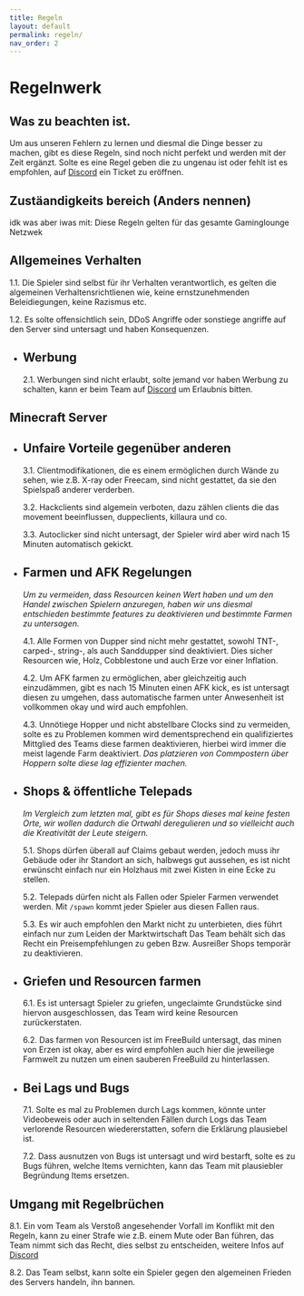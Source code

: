 ```yaml
---
title: Regeln
layout: default
permalink: regeln/
nav_order: 2
---
```


# Regelnwerk

## Was zu beachten ist.

Um aus unseren Fehlern zu lernen und diesmal die Dinge besser zu machen,
gibt es diese Regeln, sind noch nicht perfekt und werden mit der Zeit ergänzt.
Solte es eine Regel geben die zu ungenau ist oder fehlt ist es empfohlen,
auf [Discord](https://discord.gaminglounge.me) ein Ticket zu eröffnen.

## Zustäandigkeits bereich (Anders nennen)

idk was aber iwas mit: Diese Regeln gelten für das gesamte Gaminglounge Netzwek

## Allgemeines Verhalten

  1.1.  Die Spieler sind selbst für ihr Verhalten verantwortlich, es gelten die algemeinen
        Verhaltensrichtlienen wie, keine ernstzunehmenden Beleidiegungen, keine Razismus etc.

  1.2.  Es solte offensichtlich sein, DDoS Angriffe oder sonstiege angriffe auf den Server
        sind untersagt und haben Konsequenzen.
        
- ## Werbung<br>

  2.1.  Werbungen sind nicht erlaubt, solte jemand vor haben Werbung zu schalten,
        kann er beim Team auf [Discord](https://discord.gaminglounge.me) um Erlaubnis bitten.

## Minecraft Server

- ## Unfaire Vorteile gegenüber anderen

  3.1.  Clientmodifikationen, die es einem ermöglichen durch Wände zu sehen, wie z.B. X-ray oder Freecam,
        sind nicht gestattet, da sie den Spielspaß anderer verderben.

  3.2.  Hackclients sind algemein verboten, dazu zählen clients die das movement beeinflussen, duppeclients,
        killaura und co.

  3.3.  Autoclicker sind nicht untersagt, der Spieler wird aber wird nach 15 Minuten automatisch gekickt.

- ## Farmen und AFK Regelungen


  *Um zu vermeiden, dass Resourcen keinen Wert haben und um den Handel zwischen Spielern anzuregen,
  haben wir uns diesmal entschieden bestimmte features zu deaktivieren und bestimmte Farmen zu untersagen.*
  

  4.1.  Alle Formen von Dupper sind nicht mehr gestattet, sowohl TNT-, carped-, string-, als auch Sanddupper sind deaktiviert.
        Dies sicher Resourcen wie, Holz, Cobblestone und auch Erze vor einer Inflation.

  4.2.  Um AFK farmen zu ermöglichen, aber gleichzeitig auch einzudämmen, gibt es nach 15 Minuten einen AFK kick, es ist untersagt
        diesen zu umgehen, dass automatische farmen unter Anwesenheit ist vollkommen okay und wird auch empfohlen.
  
  4.3.  Unnötiege Hopper und nicht abstellbare Clocks sind zu vermeiden, solte es zu Problemen kommen wird dementsprechend ein
        qualifiziertes Mittglied des Teams diese farmen deaktivieren, hierbei wird immer die meist lagende Farm deaktiviert.
        *Das platzieren von Commpostern über Hoppern solte diese lag effizienter machen.*

- ## Shops & öffentliche Telepads

  *Im Vergleich zum letzten mal, gibt es für Shops dieses mal keine festen Orte, wir wollen dadurch die Ortwahl deregulieren
  und so vielleicht auch die Kreativität der Leute steigern.*

  5.1.  Shops dürfen überall auf Claims gebaut werden, jedoch muss ihr Gebäude oder ihr Standort an sich,
        halbwegs gut aussehen, es ist nicht erwünscht einfach nur ein Holzhaus mit zwei Kisten in eine Ecke zu stellen.

  5.2.  Telepads dürfen nicht als Fallen oder Spieler Farmen verwendet werden.
        Mit ``/spawn`` kommt jeder Spieler aus diesen Fallen raus.

  5.3.  Es wir auch empfohlen den Markt nicht zu unterbieten, dies führt einfach nur zum Leiden der Marktwirtschaft
        Das Team behält sich das Recht ein Preisempfehlungen zu geben Bzw. Ausreißer Shops temporär zu deaktivieren.

- ## Griefen und Resourcen farmen

  6.1.  Es ist untersagt Spieler zu griefen, ungeclaimte Grundstücke sind hiervon ausgeschlossen,
        das Team wird keine Resourcen zurückerstaten.

  6.2.  Das farmen von Resourcen ist im FreeBuild untersagt, das minen von Erzen ist okay, aber es wird empfohlen auch hier
        die jeweiliege Farmwelt zu nutzen um einen sauberen FreeBuild zu hinterlassen.

- ## Bei Lags und Bugs

  7.1.  Solte es mal zu Problemen durch Lags kommen, könnte unter Videobeweis oder auch in seltenden Fällen durch Logs
        das Team verlorende Resourcen wiedererstatten, sofern die Erklärung plausiebel ist.

  7.2.  Dass ausnutzen von Bugs ist untersagt und wird bestarft, solte es zu Bugs führen, welche Items vernichten,
        kann das Team mit plausiebler Begründung Items ersetzen.

## Umgang mit Regelbrüchen

  8.1.  Ein vom Team als Verstoß angesehender Vorfall im Konflikt mit den Regeln, kann zu einer
        Strafe wie z.B. einem Mute oder Ban führen, das Team nimmt sich das Recht, dies selbst
        zu entscheiden, weitere Infos auf [Discord](https://discord.gaminglounge.me)

  8.2.  Das Team selbst, kann solte ein Spieler gegen den algemeinen Frieden des Servers handeln, ihn bannen.
